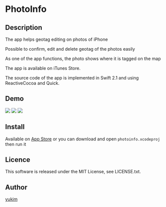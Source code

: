 PhotoInfo
====

## Description
The app helps geotag editing on photos of iPhone

Possible to confirm, edit and delete geotag of the photos easily

As one of the app functions, the photo shows where it is tagged on the map

  The app is available on iTunes Store.

The source code of the app is implemented in Swift 2.1 and using ReactiveCocoa and Quick.

## Demo
![](http://a4.mzstatic.com/jp/r30/Purple5/v4/57/ea/43/57ea43b5-96cf-4697-0a9a-7c97770abb38/screen322x572.jpeg)
![](http://a4.mzstatic.com/jp/r30/Purple7/v4/41/99/16/419916a4-86ce-0209-36bf-faf6c239cafb/screen322x572.jpeg)
![](http://a1.mzstatic.com/jp/r30/Purple7/v4/df/da/1d/dfda1d08-e1c4-214a-4889-4640d9c001ce/screen322x572.jpeg)

## Install

Available on [App Store](https://itunes.apple.com/jp/app/xie-zhenno-wei-zhi-qing-baono/id998243965?mt=8) or you can download and open `photoinfo.xcodeproj` then run it

## Licence

This software is released under the MIT License, see LICENSE.txt.

## Author

[yukim](https://github.com/katsumeshi)
